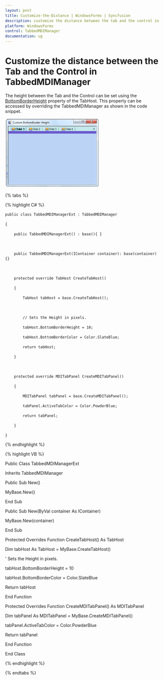 ```yaml
---
layout: post
title: Customize-the-Distance | WindowsForms | Syncfusion
description: customize the distance between the tab and the control in tabbedmdimanager
platform: WindowsForms
control: TabbedMDIManager
documentation: ug
---
```


# Customize the distance between the Tab and the Control in TabbedMDIManager

The height between the Tab and the Control can be set using the [BottomBorderHeight](https://help.syncfusion.com/cr/windowsforms/Syncfusion.Tools.Windows~Syncfusion.Windows.Forms.Tools.TabHost~BottomBorderHeight.html) property of the TabHost. This property can be accessed by overriding the TabbedMDIManager as shown in the code snippet.

![Customize the distance between the Tab and the Control](Customize-the-Distance-between-the-Tab-and-the-Con_images/Customize-the-Distance-between-the-Tab-and-the-Con_img1.png)



{% tabs %}

{% highlight C# %}



    public class TabbedMDIManagerExt : TabbedMDIManager

    {

        public TabbedMDIManagerExt() : base(){ }



        public TabbedMDIManagerExt(IContainer container): base(container){}



        protected override TabHost CreateTabHost()

        {

            TabHost tabHost = base.CreateTabHost();



            // Sets the Height in pixels.

            tabHost.BottomBorderHeight = 10;

            tabHost.BottomBorderColor = Color.SlateBlue;

            return tabHost;

        }



        protected override MDITabPanel CreateMDITabPanel()

        {

            MDITabPanel tabPanel = base.CreateMDITabPanel();

            tabPanel.ActiveTabColor = Color.PowderBlue;

            return tabPanel;

        }

    }

{% endhighlight %}

{% highlight VB %}



  Public Class TabbedMDIManagerExt

Inherits TabbedMDIManager

Public Sub New()

MyBase.New()

End Sub



Public Sub New(ByVal container As IContainer)

MyBase.New(container)

End Sub



Protected Overrides Function CreateTabHost() As TabHost

Dim tabHost As TabHost = MyBase.CreateTabHost()



' Sets the Height in pixels.

tabHost.BottomBorderHeight = 10

tabHost.BottomBorderColor = Color.SlateBlue

Return tabHost

End Function



Protected Overrides Function CreateMDITabPanel() As MDITabPanel

Dim tabPanel As MDITabPanel = MyBase.CreateMDITabPanel()

tabPanel.ActiveTabColor = Color.PowderBlue

Return tabPanel

End Function

End Class

{% endhighlight %}

{% endtabs %}